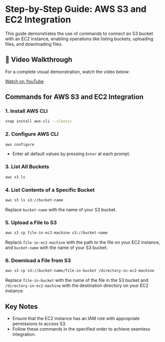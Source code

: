 # Step-by-Step Guide: AWS S3 and EC2 Integration

This guide demonstrates the use of commands to connect an S3 bucket with an EC2 instance, enabling operations like listing buckets, uploading files, and downloading files.

## 🎥 Video Walkthrough

For a complete visual demonstration, watch the video below:

[Watch on YouTube](https://youtu.be/HFRZCyCFVkw)

## Commands for AWS S3 and EC2 Integration

### 1. Install AWS CLI

```bash
snap install aws-cli --classic
```

### 2. Configure AWS CLI

```bash
aws configure
```

- Enter all default values by pressing `Enter` at each prompt.

### 3. List All Buckets

```bash
aws s3 ls
```

### 4. List Contents of a Specific Bucket

```bash
aws s3 ls s3://bucket-name
```

Replace `bucket-name` with the name of your S3 bucket.

### 5. Upload a File to S3

```bash
aws s3 cp file-in-ec2-machine s3://bucket-name
```

Replace `file-in-ec2-machine` with the path to the file on your EC2 instance, and `bucket-name` with the name of your S3 bucket.

### 6. Download a File from S3

```bash
aws s3 cp s3://bucket-name/file-in-bucket /directory-in-ec2-machine
```

Replace `file-in-bucket` with the name of the file in the S3 bucket and `/directory-in-ec2-machine` with the destination directory on your EC2 instance.

## Key Notes

- Ensure that the EC2 instance has an IAM role with appropriate permissions to access S3.
- Follow these commands in the specified order to achieve seamless integration.
